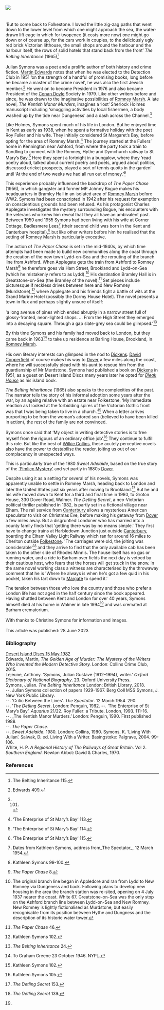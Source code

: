 <a href="https://www.kent-maps.online"><img src="https://kent-map.github.io/mdpress/juncture/ve-button.png"></a>
<param ve-config title="Julian Symons (1912-1994)" author="Professor Carolyn Oulton" layout="vtl" banner="https://upload.wikimedia.org/wikipedia/commons/0/08/Hafen_von_Folkestone.JPG" description="Julian Symons was a poet and a prolific author of both history and crime fiction.">

<!-- Global Entities -->
<param ve-entity eid="Q375314" aliases="Folkestone">
<param ve-entity eid="Q7416410" aliases="Sandling">
<param ve-entity eid="Q5646437" aliases="Ham Street">
<param ve-entity eid="Q2551894" aliases="Walmer">
<param ve-entity eid="Q6390913" aliases="Kennington">
<param ve-entity eid="Q1836548" aliases="Barham">
<param ve-entity eid="Q911577" aliases="Dungeness">
<param ve-entity eid="Q1506093" aliases="Romney Marsh">
<param ve-entity eid="Q640951" aliases="Lydd-on-Sea">
<param ve-entity eid="Q2796278" aliases="Dymchurch">
<param ve-entity eid="Q179224" aliases="Dover">
<param ve-entity eid="Q5601499" aliases="Greatstone-on-Sea">
<param ve-entity eid="Q181071" aliases="New Romney">

<!-- Base map centred on Bishopsbourne -->
<!-- param ve-map center="Q866348" zoom="10" -->

<!-- Historical map layers -->
<param ve-map-layer active allmaps allmaps-id="6810391d199af2d1" title="Kent Admin Boundaries 1967">

#

‘But to come back to Folkestone. I loved the little zig-zag paths that went down to the lower level from which one might approach the sea, the water-drawn lift cage in which for twopence (it costs more now) one might go down or of course up, for the cars work in couples, to the deliciously ugly red brick Victorian lifthouse, the small shops around the harbour and the harbour itself, the rows of solid hotels that stand back from the front’ 
_The Belting Inheritance_ (1965)[^ref1]
<br><br>
Julian Symons was a poet and a prolific author of both history and crime fiction. [Martin Edwards](/21c/21c-edwards-sepulchre-street) notes that when he was elected to the Detection Club in 1951 ‘on the strength of a handful of promising books, long before he became a master of the crime novel', he was also the first Jewish member.[^ref2]  He went on to become President in 1976 and also became President of the [Conan Doyle](/19c/19c-conan-doyle) Society in 1979. Like other writers before and since, he was drawn to the imaginative possibilities of [Romney Marsh](/landscape/romney-writers). A late novel, _The Kentish Manor Murders_, imagines a ‘lost’ Sherlock Holmes manuscript including ‘smuggling activities by local fishermen, a body washed up by the tide near Dungeness’ and a dash across the Channel.[^ref3] 
<param ve-image url="https://upload.wikimedia.org/wikipedia/commons/thumb/e/e0/Folkestone%2C_Leas_Cliff_Funicular_railway%2C_tracks_and_lifts.jpg/1280px-Folkestone%2C_Leas_Cliff_Funicular_railway%2C_tracks_and_lifts.jpg" label="Leas Cliff, Funicular Railway" attribution="Paul Bissegger, via Wikimedia Commons" license="CC BY-SA 4.0">
<param ve-map center="Q375314" zoom="13">
<param ve-map center="Q911577" zoom="13">

Like Holmes, Symons spent much of his life in London. But he enjoyed time in Kent as early as 1938, when he spent a formative holiday with the poet Roy Fuller and his wife. They initially considered St Margaret’s Bay, before opting for the area of Romney Marsh.[^ref4] The journey started at the Fullers’ home in Kennington near Ashford, from where the party took a train to Sandling to connect with the Romney, Hythe and Dymchurch railway to St Mary’s Bay.[^ref5]  Here they spent a fortnight in a bungalow, where they ‘read poetry aloud, talked about current poetry and poets, argued about politics, discussed cricket prospects, played a sort of tennis quoits in the garden’ until ‘At the end of two weeks we had all run out of money.’[^ref6]  
<param ve-image url="https://upload.wikimedia.org/wikipedia/commons/7/7e/St_Mary%27s_Bay%2C_Dec_2020_01.jpg" label="St Mary's Bay" attribution="Poliphilo, via Wikimedia Commons" attribution="CC0">
<param ve-map center="Q1506093" zoom="12">
<param ve-map center="Q7416410" zoom="12">

This experience probably influenced the backdrop of _The Paper Chase_ (1956), in which gangster and former MP Johnny Bogue makes his headquarters in Bramley Hall in an isolated area of [Romney Marsh](/placesqz/romney-overview) before WW2. Symons had been conscripted in 1942 after his request for exemption on conscientious grounds had been refused. As his protagonist Charles Applegate investigates the mystery surrounding Bogue, his encounters with the veterans who knew him reveal that they all have an ambivalent past. Between 1950 and 1955 Symons had been living with his wife at Corner Cottage, Badlesmere Lees[^ref7]  (their second child was born in the Kent and Canterbury hospital),[^ref8] but like other writers before him he realised that the setting of [Romney Marsh](/landscape/romney-writers) is particularly evocative.
<param ve-map center="Q1506093" zoom="12">
<param ve-map center="Q301744" zoom="12">

The action of _The Paper Chase_ is set in the mid-1940s, by which time attempts had been made to build new communities along the coast through the creation of the new town Lydd-on-Sea and the rerouting of the branch line from Ashford. When Applegate gets the train from Ashford to Romney Marsh[^ref9]  he therefore  goes via Ham Street, Brookland and Lydd-on-Sea (which he mistakenly refers to as Lydd).[^ref10]  His destination Bramley Hall is in Greatstone-on-Sea (the Bramley of the novel).[^ref11]  Set pieces include picturesque if reckless drives between here and New Romney (Murdstone),[^ref12]  where Applegate and his friends fight a battle of wits at the Grand Marine Hotel (possibly the Dormy House Hotel). The novel presents a town in flux and perhaps slightly unsure of itself:
<br><br>
'a long avenue of pines which ended abruptly in a narrow street full of glossy-fronted, neon-lighted shops. … From the High Street they emerged into a decaying square. Through a gap slate-grey sea could be glimpsed.’[^ref13]
<param ve-image url="https://upload.wikimedia.org/wikipedia/commons/c/c7/Romney_Sands%2C_Greatstone_on_Sea_-_geograph.org.uk_-_445370.jpg" label="Romney Sands, Greatsone on Sea" attribution="Simon Carey" license="CC BY-SA 2.0">
<!-- Base map centered on Lydd-on-Sea -->
<param ve-map center="Q640951" zoom="12">

By this time Symons and his family had moved back to London, but they came back in 1963[^ref14]  to take up residence at Barling House, Brookland, in [Romney Marsh](/placesqz/romney-overview).
<br><br>
His own literary interests can glimpsed in the nod to [Dickens](/dickens). [David Copperfield](/dickens/david-copperfield-curated-walk) of course makes his way to [Dover](/19c/19c-dover/) a few miles along the coast, where he will successfully plead with his aunt to rescue him from the guardianship of Mr Murdstone. Symons had published a book on [Dickens](/dickens) in 1951; as a guest on Desert Island Discs many years later he opted for [_Bleak House_](/dickens/bleak-house-deal) as his island book.
<param ve-image url="https://stor.artstor.org/stor/6571a7bd-b4ea-4cdc-b6f6-fe54cef2a745" label="Julian with his family at Barling House" attribution="By kind permission of Christine Symons">
<!-- Base map centered on Romney Marsh -->
<param ve-map center="Q1506093" zoom="13">
<param ve-map center="Q179224" zoom="12">

_The Belting Inheritance_ (1965) also speaks to the complexities of the past. The narrator tells the story of his informal adoption some years after the war, by an ageing relative with an estate near Folkestone, ‘My immediate reaction as I looked at the forbidding spires of the Victorian Gothic front was that I was being taken to live in a church.’[^ref15]  When a letter arrives purporting to be from the woman’s adored son (believed to have been killed in action), the rest of the family are not convinced.
<br><br>
Symons once said that ‘My object in writing detective stories is to free myself from the rigours of an ordinary office job’.[^ref16]  They continue to fulfil this role. But like the best of [Wilkie Collins](/19c/19c-collins-biography), these acutely perceptive novels also have the power to destabilise the reader, jolting us out of our complacency in unexpected ways.
<param ve-image url="https://stor.artstor.org/stor/e90594b9-625d-405a-b920-59069f230d90" label="Julian at Barling House" attribution="By kind permission of Christine Symons">
<!-- Base map centered on Folkestone -->
<param ve-map center="Q375314" zoom="13">

This is particularly true of the 1980 _Sweet Adelaide_, based on the true story of the ['Pimlico Mystery'](/19c/19c-bartlett-biography) and set partly in 1880s [Dover](/19c/19c-dover).
<param ve-map center="Q179224" zoom="13">

Despite using it as a setting for several of his novels, Symons was apparently unable to settle in Romney Marsh, heading back to London and later the United States just six years after moving to Brookland.[^ref17]  But he and his wife moved down to Kent for a third and final time in 1980, to Groton House, 330 Dover Road, Walmer.  _The Detling Secret_, a neo-Victorian political thriller published in 1982, is partly set in a fictional village near Elham. The rail service from [Canterbury](/19c/19c-canterbury/) allows a mysterious American speculator to visit on Christmas Eve, before making his getaway from [Dover](/19c/19c-dover/) a few miles away. But a disgruntled Londoner who has married into a county family finds that 'getting there was by no means simple.' They first have to change trains at Harbledown Junction just outside [Canterbury](/19c/19c-canterbury/), boarding the Elham Valley Light Railway which ran for around 16 miles to Cheriton outside [Folkestone](/19c/19c-folkestone/). 'The carriages were old, the jolting was considerable'[^ref18] and they arrive to find that the only available cab has been taken to the other side of Rhodes Minnis. The house itself has no gas or running water, and a ride to Barham over fields the next day is vetoed by their cautious host, who fears that the horses will get stuck in the snow. In the same novel working class a witness are characterised by the throwaway comment that he is 'Where he always is when he's got a few quid in his pocket, taken his tart down to [Margate](/19c/19c-margate) to spend it.'
<!-- Base map centered on Walmer -->
<param ve-map center="Q2551894" zoom="13">

The tension between those who love the country and those who prefer a London life has not aged in the half century since the book appeared. Having shuttled between Kent and London for over 40 years, Symons himself died at his home in Walmer in late 1994[^ref19] and was cremated at Barham crematorium.
<br><br>
With thanks to Christine Symons for information and images.
<br><br>
This article was published: 28 June 2023
<!-- Base map centered on Barham -->
<param ve-map center="Q1836548" zoom="13">

### Bibliography
[Desert Island Discs 15 May 1982](https://www.bbc.co.uk/sounds/play/p009mkqf)  
Edwards, Martin, _The Golden Age of Murder: The Mystery of the Writers Who Invented the Modern Detective Story._ London: Collins Crime Club, 2015.  
Lejeune, Anthony. ‘Symons, Julian Gustave (1912–1994), writer.’ _Oxford Dictionary of National Biography_.  23. Oxford University Press.   
Symons, Julian. _The Belting Inheritance_ London: British Library, 2018.  
--. Julian Symons collection of papers 1929-1967. Berg Coll MSS Symons, J. New York Public Library.   
--. ‘Critic Between the Lines’. _The Spectator_. 12 March 1954. 290.   
--. '_The Detling Secret_. London: Penguin, 1982.
--. ‘The Enterprise of St Mary’s Bay’. _Aquarius_ 21/22. Roy Fuller: a Tribute. London, 1993. 111-16.   
--. _The Kentish Manor Murders.’ London: Penguin, 1990. First published 1988.   
--. _The Paper Chase_.  
--. _Sweet Adelaide_. 1980. London: Collins, 1980.
Symons, K. ‘Living With Julian’. Salwak, D. ed. Living With a Writer. Basingstoke: Palgrave, 2004. 99-106.   
White, H. P. _A Regional History of The Railways of Great Britain_. Vol 2. _Southern England._ Newton Abbot: David & Charles, 1970.   

### References

[^ref1]: The Belting Inheritance 115.
[^ref2]: Edwards 409.
[^ref3]: 101.
[^ref4]: ‘The Enterprise of St Mary’s Bay’ 113.
[^ref5]: ‘The Enterprise of St Mary’s Bay’ 114.
[^ref6]: ‘The Enterprise of St Mary’s Bay’ 115.
[^ref7]: Dates from Kathleen Symons, address from_The Spectator_, 12 March 1954.
[^ref8]: Kathleen Symons 99-100.
[^ref9]: _The Paper Chase_ 8.
[^ref10]: The original branch line began in Appledore and ran from Lydd to New Romney via Dungeness and back. Following plans to develop new housing in the area the branch station was re-sited, opening on 4 July 1937 nearer the coast. White 67. Greatstone-on-Sea was the only stop on the Ashford branch line between Lydd-on-Sea and New Romney. New Romney is lightly fictionalised as Murdstone, but easily recognisable from its position between Hythe and Dungness and the description of its historic water tower.
[^ref11]:  _The Paper Chase_ 46.
[^ref12]:  Kathleen Symons 102.
[^ref13]:  _The Belting Inheritance_ 24.
[^ref14]:  To Graham Greene 23 October 1946. NYPL.
[^ref15]:  Kathleen Symons 102.
[^ref16]:  Kathleen Symons 105.
[^ref17]: _The Detling Secret_ 153.
[^ref18]:  _The Detling Secret_ 139.
[^ref19]: 
